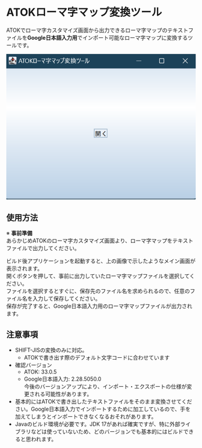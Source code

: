 # ATOKローマ字マップ変換ツール
ATOKでローマ字カスタマイズ画面から出力できるローマ字マップのテキストファイルを**Google日本語入力用**でインポート可能なローマ字マップに変換するツールです。

![メイン画面](images/main.png)

## 使用方法
※ **事前準備**  
あらかじめATOKのローマ字カスタマイズ画面より、ローマ字マップをテキストファイルで出力してください。

ビルド後アプリケーションを起動すると、上の画像で示したようなメイン画面が表示されます。  
開くボタンを押して、事前に出力していたローマ字マップファイルを選択してください。  
ファイルを選択するとすぐに、保存先のファイル名を求められるので、任意のファイル名を入力して保存してください。  
保存が完了すると、Google日本語入力用のローマ字マップファイルが出力されます。

## 注意事項
- SHIFT-JISの変換のみに対応。
  - ATOKで書き出す際のデフォルト文字コードに合わせています
- 確認バージョン
  - ATOK: 33.0.5
  - Google日本語入力: 2.28.5050.0  
今後のバージョンアップにより、インポート・エクスポートの仕様が変更される可能性があります。
- 基本的にはATOKで書き出したテキストファイルをそのまま変換させてください。Google日本語入力でインポートするために加工しているので、手を加えてしまうとインポートできなくなるおそれがあります。
- Javaのビルド環境が必要です。JDK 17があれば確実ですが、特に外部ライブラリなどは使っていないため、どのバージョンでも基本的にはビルドできると思われます。
